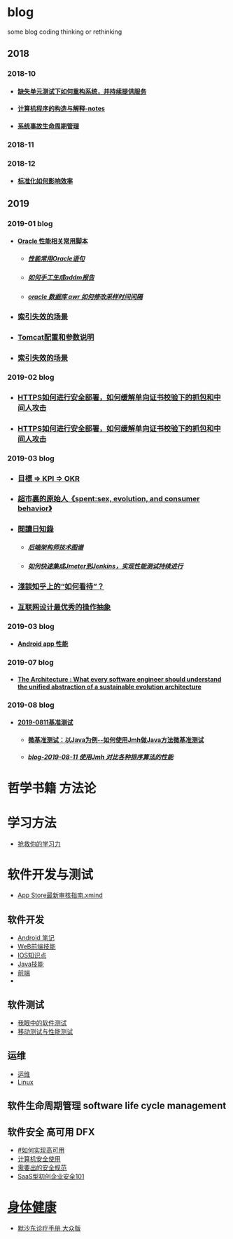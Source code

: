 # blog
some blog coding thinking or rethinking
## 2018
### 2018-10
+ #### [缺失单元测试下如何重构系统，并持续提供服务](/2018/10/10.24.1.md)
+ #### [计算机程序的构造与解释-notes](/2018/10/10.31.1.md)
+ #### [系统事故生命周期管理](/2018/10/10.23.2.md)
### 2018-11
### 2018-12
+ #### [标准化如何影响效率](/2018/12/12.13.md) 
## 2019
### 2019-01 blog
+ ####  [Oracle 性能相关常用脚本](/2019/1/15.md)
    + ##### [性能常用Oracle语句](/2019/1/13.1.md)
    + ##### [如何手工生成addm报告](/2019/1/12.1.md)
    + ##### [oracle 数据库 awr 如何修改采样时间间隔](/2019/1/8.md)
+ ### [索引失效的场景](/2019/1/12.md)   
+ ### [Tomcat配置和参数说明](/2019/1/9.md) 
+ ### [索引失效的场景](/2019/1/12.md)
### 2019-02 blog
+ ### [HTTPS如何进行安全部署，如何缓解单向证书校验下的抓包和中间人攻击](/2019/2/28.md)
+ ### [HTTPS如何进行安全部署，如何缓解单向证书校验下的抓包和中间人攻击](/2019/2/28.md)
### 2019-03 blog
+ ### [ 目標 => KPI => OKR](/2019/3/19.md)
+ ### [  超市裏的原始人《spent:sex, evolution, and consumer behavior》](/2019/2/12.md)
+ ### [ 閲讀日知錄](/2019/2/19.md)
  + ##### [后端架构师技术图谱](/2019/3/22.md)
  + ##### [如何快速集成Jmeter到Jenkins，实现性能测试持续进行](/2019/3/26.md)
+ ### [淺談知乎上的“如何看待”？](/2019/3/10.md)  
+ ### [互联网设计最优秀的操作抽象](/2019/3/6.2.md) 
### 2019-03 blog
+ #### [ Android app  性能](/2019/4/3.md)
### 2019-07 blog
+ #### [ The Architecture : What every software engineer should understand the unified abstraction of a sustainable evolution architecture](/2019/7/21.md)
### 2019-08 blog
+ ####  [2019-0811基准测试](/2019/8/11.md)
  + ####  [微基准测试：以Java为例--如何使用Jmh做Java方法微基准测试](/2019/8/11.1.md)
  + ##### [blog-2019-08-11  使用Jmh 对比各种排序算法的性能](/2019/8/11.2.md)

# 哲学书籍 方法论

# 学习方法
+ [抢救你的学习力](https://github.com/PeterXiao/blog/tree/master/2019/3/files/%E6%8A%A2%E6%95%91%E4%BD%A0%E7%9A%84%E5%AD%A6%E4%B9%A0%E5%8A%9B)

# 软件开发与测试
+ [App Store最新审核指南.xmind](https://github.com/PeterXiao/blog/blob/master/2019/3/files/App%20Store%E6%9C%80%E6%96%B0%E5%AE%A1%E6%A0%B8%E6%8C%87%E5%8D%97.xmind)

## 软件开发
+ [Android 笔记](https://github.com/PeterXiao/blog/blob/master/2019/3/files/Android%E7%AC%94%E8%AE%B0.xmind)
+ [WeB前端技能](https://github.com/PeterXiao/blog/blob/master/2019/3/files/Web%E5%89%8D%E7%AB%AF%E6%8A%80%E8%83%BD%E6%A0%91.xmind)
+ [IOS知识点](https://github.com/PeterXiao/blog/blob/master/2019/3/files/iOS%E7%9F%A5%E8%AF%86%E7%82%B9.xmind)
+ [Java技能](https://github.com/PeterXiao/blog/blob/master/2019/3/files/%E8%81%8C%E8%83%BD%E5%9C%B0%E5%9B%BE-Java.xmind)
+ [前端](https://github.com/PeterXiao/blog/tree/master/2019/3/files/%E5%89%8D%E7%AB%AF)
+ []()
## 软件测试
+ [我眼中的软件测试](https://github.com/PeterXiao/blog/blob/master/2019/3/files/%E6%88%91%E7%9C%BC%E4%B8%AD%E7%9A%84%E6%B5%8B%E8%AF%95.xmind)
+ [移动测试与性能测试](https://github.com/PeterXiao/blog/tree/master/2019/3/files/%E6%B5%8B%E8%AF%95)

## 运维

+ [运维](https://github.com/PeterXiao/blog/blob/master/2019/3/files/%E8%BF%90%E7%BB%B4%E5%B7%A5%E4%BD%9C.xmind)
+ [Linux](https://github.com/PeterXiao/blog/tree/master/2019/3/files/linux)
## 软件生命周期管理 software life cycle management




## 软件安全 高可用 DFX
+ [#如何实现高可用](https://github.com/PeterXiao/blog/blob/master/2019/3/3.3.md)
+ [计算机安全使用](https://github.com/PeterXiao/blog/blob/master/2019/3/files/%E8%AE%A1%E7%AE%97%E6%9C%BA%E5%AE%89%E5%85%A8%E4%BD%BF%E7%94%A8.xmind)
+ [需要出的安全规范](https://github.com/PeterXiao/blog/blob/master/2019/3/files/%E9%9C%80%E8%A6%81%E5%87%BA%E7%9A%84%E5%AE%89%E5%85%A8%E8%A7%84%E8%8C%830.01.xmind)
+ [SaaS型初创企业安全101](https://github.com/forter/security-101-for-saas-startups/blob/chinese/readme.md)


# [身体健康]()

+ [默沙东诊疗手册 大众版](https://www.msdmanuals.com/zh/%E9%A6%96%E9%A1%B5)
